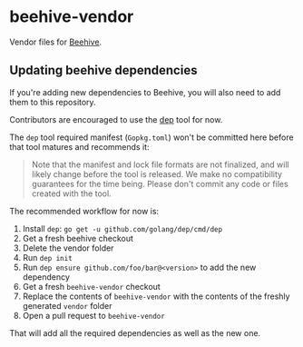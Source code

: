 # beehive-vendor

Vendor files for [Beehive](https://github.com/muesli/beehive).

## Updating beehive dependencies

If you're adding new dependencies to Beehive, you will also need to add them to this repository.

Contributors are encouraged to use the [dep](https://github.com/golang/dep) tool for now.

The `dep` tool required manifest (`Gopkg.toml`) won't be committed here before that tool matures and recommends it:

> Note that the manifest and lock file formats are not finalized, and will likely change before the tool is released. We make no compatibility guarantees for the time being. Please don't commit any code or files created with the tool.

The recommended workflow for now is:

1. Install `dep`: `go get -u github.com/golang/dep/cmd/dep`
2. Get a fresh beehive checkout
3. Delete the vendor folder
4. Run `dep init`
5. Run `dep ensure github.com/foo/bar@<version>` to add the new dependency
6. Get a fresh `beehive-vendor` checkout
7. Replace the contents of `beehive-vendor` with the contents of the freshly generated `vendor` folder
8. Open a pull request to `beehive-vendor`

That will add all the required dependencies as well as the new one.
